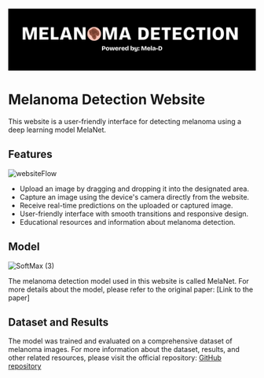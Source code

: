 ![readmeBanner](https://raw.githubusercontent.com/mpsych/melanoma/main/images/readmeBanner.png)

# Melanoma Detection Website

This website is a user-friendly interface for detecting melanoma using a deep learning model MelaNet.

## Features

![websiteFlow](https://github.com/mpsych/melanoma/assets/78832141/dacfb0ee-2bf7-4d41-85b7-0c0862e8e795)

- Upload an image by dragging and dropping it into the designated area.
- Capture an image using the device's camera directly from the website.
- Receive real-time predictions on the uploaded or captured image.
- User-friendly interface with smooth transitions and responsive design.
- Educational resources and information about melanoma detection.

## Model

![SoftMax (3)](https://github.com/mpsych/melanoma/assets/78832141/cd68afd9-959d-432c-8769-bcb49636474a)

The melanoma detection model used in this website is called MelaNet. For more details about the model, please refer to the original paper: [Link to the paper]

## Dataset and Results

The model was trained and evaluated on a comprehensive dataset of melanoma images. For more information about the dataset, results, and other related resources, please visit the official repository: [GitHub repository](https://github.com/mpsych/melanoma_detection)
